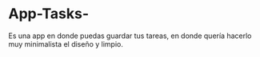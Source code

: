 # App-Tasks-
Es una app en donde puedas guardar tus tareas, en donde quería hacerlo muy minimalista el diseño y limpio. 
